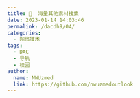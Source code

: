 ```yaml
---
title: 📰  海量其他素材搜集
date: 2023-01-14 14:03:46
permalink: /dacdh9/04/
categories: 
  - 网络技术
tags: 
  - DAC
  - 导航
  - 校园
author: 
  name: NWUzmed
  link: https://github.com/nwuzmedoutlook
---
```


<ClientOnly>
  <Card :cardData="cardData0" :cardListSize=4 carTitlColor="#000" carHoverColor="#000" />
</ClientOnly>

<script>
export default {
  data() {
    return {
      cardData0: [
{id: "0", cardSrc: "https://www.aigei.com/", cardImgSrc: "https://api.xinac.net/icon/?url=https://www.aigei.com/", cardName: "爱给网", cardContent: "音效配乐、3D模型、视频素材、游戏素材",},
{cardSrc: "https://design.maliquankai.com/", cardImgSrc: "https://api.xinac.net/icon/?url=https://design.maliquankai.com/", cardName: "码力全开资源站", cardContent: "汇集产品、设计、独立开发者的高质量资源站",},
{cardSrc: "https://www.sucaitu.cc/", cardImgSrc: "https://api.xinac.net/icon/?url=https://www.sucaitu.cc/", cardName: "素材兔", cardContent: "独一无二的干货聚集",},
{cardSrc: "http://www.51yuansu.com/", cardImgSrc: "https://api.xinac.net/icon/?url=http://www.51yuansu.com/", cardName: "觅元素", cardContent: "设计元素的免费下载网站_免抠素材",},
{cardSrc: "https://www.huiyi8.com/", cardImgSrc: "https://api.xinac.net/icon/?url=https://www.huiyi8.com/", cardName: "绘艺素材", cardContent: "国内优质的素材站点",},
{cardSrc: "https://taira-komori.jpn.org/freesoundcn.html", cardImgSrc: "https://api.xinac.net/icon/?url=https://taira-komori.jpn.org/freesoundcn.html", cardName: "小森平的免费下载音效", cardContent: "在日本制作效果音的小森平",},
{cardSrc: "http://5sing.kugou.com/index.html", cardImgSrc: "https://api.xinac.net/icon/?url=http://5sing.kugou.com/index.html", cardName: "5SING", cardContent: "中国原创音乐基地",},
{cardSrc: "http://www.peiyue.com/", cardImgSrc: "https://api.xinac.net/icon/?url=http://www.peiyue.com/", cardName: "配乐网", cardContent: "配乐素材,音效素材,免费配乐素材",},
{cardSrc: "https://www.tyzspy.com/", cardImgSrc: "https://api.xinac.net/icon/?url=https://www.tyzspy.com/", cardName: "天韵之声配音网", cardContent: "专题配音|广告配音|宣传片配音网站",},
{cardSrc: "https://www.soundsnap.com/", cardImgSrc: "https://api.xinac.net/icon/?url=https://www.soundsnap.com/", cardName: "Soundsnap Sound Library", cardContent: "Download Sound Effects",},
{cardSrc: "http://www.yisell.com/", cardImgSrc: "https://api.xinac.net/icon/?url=http://www.yisell.com/", cardName: "音笑网", cardContent: "音效网-音效素材-声音素材-音效下载-配音素材-背景音乐素材",},
{cardSrc: "https://sc.chinaz.com/", cardImgSrc: "https://api.xinac.net/icon/?url=https://sc.chinaz.com/", cardName: "站长素材", cardContent: "分享综合设计素材的平台",},
{cardSrc: "https://mp.weixin.qq.com/s?__biz=MzA4NDU3NDUzNw==&amp;mid=503545592&amp;idx=1&amp;sn=e8341841db47b5973a5c10263a6a6ccb&amp;chksm=0412f6de33657fc8cd15f4920d42962b688dae34ffd2a1fced2744fba92a4438b0584bb8cc39&amp;mpshare=1&amp;scene=23&amp;srcid=0217uNOqZgWtf4u095JfNbZn&amp;sharer_sharetime=1613535860306&amp;sharer_shareid=4bd6ca1811ddbfed9a53195955832634#rd", cardImgSrc: "https://api.xinac.net/icon/?url=https://mp.weixin.qq.com/s?__biz=MzA4NDU3NDUzNw==&amp;mid=503545592&amp;idx=1&amp;sn=e8341841db47b5973a5c10263a6a6ccb&amp;chksm=0412f6de33657fc8cd15f4920d42962b688dae34ffd2a1fced2744fba92a4438b0584bb8cc39&amp;mpshare=1&amp;scene=23&amp;srcid=0217uNOqZgWtf4u095JfNbZn&amp;sharer_sharetime=1613535860306&amp;sharer_shareid=4bd6ca1811ddbfed9a53195955832634#rd", cardName: "电脑学习", cardContent: "素材模板（PS、AE、PR、office）",},
{cardSrc: "https://huaban.com/", cardImgSrc: "https://api.xinac.net/icon/?url=https://huaban.com/", cardName: "花瓣网", cardContent: "搜索、发现设计灵感、设计素材",},
{cardSrc: "https://www.lanrentuku.com/", cardImgSrc: "https://api.xinac.net/icon/?url=https://www.lanrentuku.com/", cardName: "懒人图库", cardContent: "矢量图,JS代码,网页素材 - 学会偷懒，懒出境界！",},
{cardSrc: "http://www.3png.com/", cardImgSrc: "https://api.xinac.net/icon/?url=http://www.3png.com/", cardName: "3PNG网", cardContent: "免费下载高清png图片免抠素材库 三元素3png.com",},
{cardSrc: "http://www.mys360.com/", cardImgSrc: "https://api.xinac.net/icon/?url=http://www.mys360.com/", cardName: "免元素", cardContent: "专注免抠png素材设计网站,免抠网,设计元素,png素材,千图网,千库网,觅元素,素材网",},
{cardSrc: "https://downsub.com/", cardImgSrc: "https://api.xinac.net/icon/?url=https://downsub.com/", cardName: "DownSub", cardContent: "从Youtube，Viki，Viu，Vlive等下载字幕！",},
{cardSrc: "https://wedistill.io/", cardImgSrc: "https://api.xinac.net/icon/?url=https://wedistill.io/", cardName: "Distill", cardContent: "Free HD Stock Video & HD Video Clips",},
{cardSrc: "https://mazwai.com/", cardImgSrc: "https://api.xinac.net/icon/?url=https://mazwai.com/", cardName: "Free videos clips", cardContent: "Free Stock Video Footage HD Royalty",},
{cardSrc: "https://footagecrate.com/", cardImgSrc: "https://api.xinac.net/icon/?url=https://footagecrate.com/", cardName: "FootageCrate", cardContent: "Free Video Effects - The Best HD & 4K VFX",},
{cardSrc: "https://www.monzoom.com/", cardImgSrc: "https://api.xinac.net/icon/?url=https://www.monzoom.com/", cardName: "monzoom", cardContent: "Free 4K and HD Motion Video Assets",},
{cardSrc: "https://www.tooopen.com/", cardImgSrc: "https://api.xinac.net/icon/?url=https://www.tooopen.com/", cardName: "素材公社", cardContent: "专业设计素材网_中国高清图片网站",},
{cardSrc: "https://588ku.com/", cardImgSrc: "https://api.xinac.net/icon/?url=https://588ku.com/", cardName: "千库网", cardContent: "免费png图片背景素材下载,做设计不抠图",},
{cardSrc: "https://www.maka.im/", cardImgSrc: "https://api.xinac.net/icon/?url=https://www.maka.im/", cardName: "MAKA", cardContent: "免费设计模板素材图片_在线平面设计工具",},
{cardSrc: "https://www.isheji.com/", cardImgSrc: "https://api.xinac.net/icon/?url=https://www.isheji.com/", cardName: "爱设计", cardContent: "在线设计神器_平面设计网站_作图就用爱设计",},
{cardSrc: "https://www.58pic.com/", cardImgSrc: "https://api.xinac.net/icon/?url=https://www.58pic.com/", cardName: "千图网", cardContent: "免费设计图片素材网站-正版图库免费设计素材",},
{cardSrc: "https://www.ui.cn/", cardImgSrc: "https://api.xinac.net/icon/?url=https://www.ui.cn/", cardName: "UI", cardContent: "UI中国用户体验设计平台",},
{cardSrc: "https://www.psjia.com/", cardImgSrc: "https://api.xinac.net/icon/?url=https://www.psjia.com/", cardName: "PS家园网", cardContent: "Photoshop教程|笔刷|滤镜|PS素材|PS教程",},
{cardSrc: "http://www.92sucai.com/", cardImgSrc: "https://api.xinac.net/icon/?url=http://www.92sucai.com/", cardName: "92素材网", cardContent: "AE、会声会影模板、视频素材、高清实拍音效",},
{cardSrc: "https://www.uisdc.com/", cardImgSrc: "https://api.xinac.net/icon/?url=https://www.uisdc.com/", cardName: "优设网", cardContent: "看设计文章，学软件教程，找灵感素材",},
{cardSrc: "https://www.zcool.com.cn/", cardImgSrc: "https://api.xinac.net/icon/?url=https://www.zcool.com.cn/", cardName: "ZCOOL站酷", cardContent: "设计师互动平台",},
{cardSrc: "http://www.dvedit.cn/forum.php", cardImgSrc: "https://api.xinac.net/icon/?url=http://www.dvedit.cn/forum.php", cardName: "视频剪辑技术交流网", cardContent: "编辑软件|视频制作|视频素材|电子相册|",},
{cardSrc: "https://www.huishenghuiying.com.cn/mubanjiaocheng/", cardImgSrc: "https://api.xinac.net/icon/?url=https://www.huishenghuiying.com.cn/mubanjiaocheng/", cardName: "会声会影中文官网", cardContent: "会声会影模板免费下载",},
      ],
    };
  },
};
</script>
